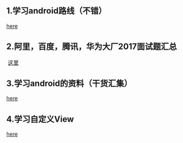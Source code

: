 1.学习android路线（不错）
---------------
  [here](http://www.jianshu.com/p/64fa36046080)
  
  
2.阿里，百度，腾讯，华为大厂2017面试题汇总
------
  [这里](http://blog.csdn.net/xiaole0313/article/details/62056612)

3.学习android的资料（干货汇集）
--------------
[here](http://blog.csdn.net/xiaole0313/article/details/54376967)

4.学习自定义View
-------------
 [here](http://blog.csdn.net/carson_ho/article/details/62037696)

